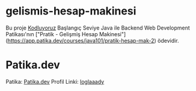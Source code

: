 # gelismis-hesap-makinesi


Bu proje [Kodluyoruz](https://www.kodluyoruz.org) Başlangıç Seviye Java ile Backend Web Development Patikası'nın ["Pratik - Gelişmiş Hesap Makinesi"] (https://app.patika.dev/courses/java101/pratik-hesap-mak-2) ödevidir.

# Patika.dev
Patika: [Patika.dev](https://www.patika.dev/tr)
Profil Linki: [loglaaady](https://app.patika.dev/loglaaady)
